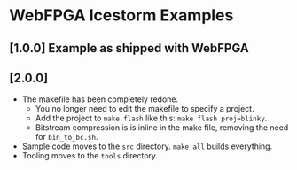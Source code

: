 # WebFPGA Icestorm Examples

## [1.0.0] Example as shipped with WebFPGA

## [2.0.0] 

* The makefile has been completely redone. 
	* You no longer need to edit the makefile to specify a project. 
	* Add the project to `make flash`  like this: `make flash proj=blinky`.
	* Bitstream compression is is inline in the make file, removing the need for `bin_to_bc.sh`.
* Sample code moves to the `src` directory. `make all` builds everything.
* Tooling moves to the `tools` directory. 
